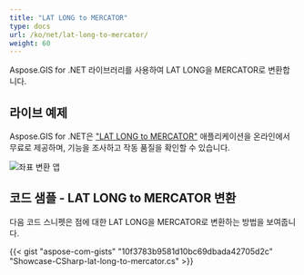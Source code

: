 ```yaml
---
title: "LAT LONG to MERCATOR"
type: docs
url: /ko/net/lat-long-to-mercator/
weight: 60
---
```


Aspose.GIS for .NET 라이브러리를 사용하여 LAT LONG을 MERCATOR로 변환합니다.

## **라이브 예제**

Aspose.GIS for .NET은 ["LAT LONG to MERCATOR"](https://products.aspose.app/gis/transformation/lat-long-to-mercator) 애플리케이션을 온라인에서 무료로 제공하며, 기능을 조사하고 작동 품질을 확인할 수 있습니다.

![좌표 변환 앱](transform-coordinates.png)

## **코드 샘플 - LAT LONG to MERCATOR 변환**

다음 코드 스니펫은 점에 대한 LAT LONG을 MERCATOR로 변환하는 방법을 보여줍니다.

{{< gist "aspose-com-gists" "10f3783b9581d10bc69dbada42705d2c" "Showcase-CSharp-lat-long-to-mercator.cs" >}}
